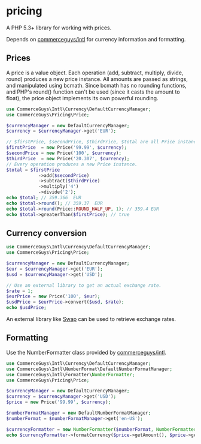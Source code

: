 pricing
=======

A PHP 5.3+ library for working with prices.

Depends on [commerceguys/intl](http://github.com/commerceguys/intl) for currency information and formatting.

Prices
------
A price is a value object. Each operation (add, subtract, multiply, divide, round) produces a new price instance.
All amounts are passed as strings, and manipulated using bcmath.
Since bcmath has no rounding functions, and PHP's round() function can't be used (since it casts the amount to float),
the price object implements its own powerful rounding.

```php
use CommerceGuys\Intl\Currency\DefaultCurrencyManager;
use CommerceGuys\Pricing\Price;

$currencyManager = new DefaultCurrencyManager;
$currency = $currencyManager->get('EUR');

// $firstPrice, $secondPrice, $thirdPrice, $total are all Price instances.
$firstPrice  = new Price('99.99', $currency);
$secondPrice = new Price('100', $currency);
$thirdPrice  = new Price('20.307', $currency);
// Every operation produces a new Price instance.
$total = $firstPrice
            ->add($secondPrice)
            ->subtract($thirdPrice)
            ->multiply('4')
            ->divide('2');
echo $total; // 359.366  EUR
echo $total->round(); // 359.37  EUR
echo $total->round(Price::ROUND_HALF_UP, 1); // 359.4 EUR
echo $total->greaterThan($firstPrice); // true
```

Currency conversion
-------------------
```php
use CommerceGuys\Intl\Currency\DefaultCurrencyManager;
use CommerceGuys\Pricing\Price;

$currencyManager = new DefaultCurrencyManager;
$eur = $currencyManager->get('EUR');
$usd = $currencyManager->get('USD');

// Use an external library to get an actual exchange rate.
$rate = 1;
$eurPrice = new Price('100', $eur);
$usdPrice = $eurPrice->convert($usd, $rate);
echo $usdPrice;
```
An external library like [Swap](https://github.com/florianv/swap) can be
used to retrieve exchange rates.

Formatting
----------
Use the NumberFormatter class provided by [commerceguys/intl](http://github.com/commerceguys/intl).

```php
use CommerceGuys\Intl\Currency\DefaultCurrencyManager;
use CommerceGuys\Intl\NumberFormat\DefaultNumberFormatManager;
use CommerceGuys\Intl\Formatter\NumberFormatter;
use CommerceGuys\Pricing\Price;

$currencyManager = new DefaultCurrencyManager;
$currency = $currencyManager->get('USD');
$price = new Price('99.99', $currency);

$numberFormatManager = new DefaultNumberFormatManager;
$numberFormat = $numberFormatManager->get('en-US');

$currencyFormatter = new NumberFormatter($numberFormat, NumberFormatter::CURRENCY);
echo $currencyFormatter->formatCurrency($price->getAmount(), $price->getCurrency()); // $99.99
```
